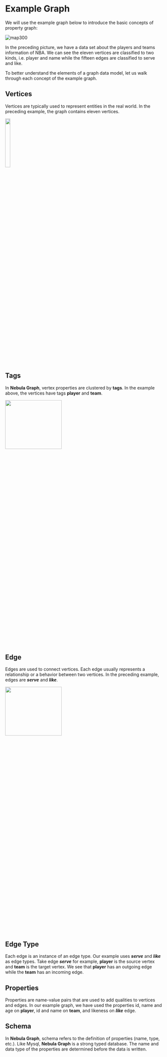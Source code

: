# Example Graph

We will use the example graph below to introduce the basic concepts of property graph:


![map300](https://user-images.githubusercontent.com/42762957/64932536-51b1f800-d872-11e9-9016-c2634b1eeed6.png)


In the preceding picture, we have a data set about the players and teams information of NBA. We can see the eleven vertices are classified to two kinds, i.e. player and name while the fifteen edges are classified to serve and like.

To better understand the elements of a graph data model, let us walk through each concept of the example graph.



## Vertices

Vertices are typically used to represent entities in the real world. In the preceding example, the graph contains eleven vertices.


<img src="https://user-images.githubusercontent.com/42762957/64932628-00eecf00-d873-11e9-844b-6b2a535ca734.png" width="18%" height="20%">


## Tags

In **Nebula Graph**, vertex properties are clustered by **tags**. In the example above, the vertices have tags **player** and **team**.


<img src="https://user-images.githubusercontent.com/42762957/64932330-bff5bb00-d870-11e9-9940-4ff76ceca353.png" width="60%" height="20%">


## Edge

Edges are used to connect vertices. Each edge usually represents a relationship or a behavior between two vertices. In the preceding example, edges are _**serve**_ and _**like**_.

<img src="https://user-images.githubusercontent.com/42762957/64932285-68efe600-d870-11e9-8dc7-051f7b43c4aa.png" width="60%" height="20%">

## Edge Type

Each edge is an instance of an edge type. Our example uses _**serve**_ and _**like**_ as edge types. Take edge _**serve**_ for example, **player** is the source vertex and **team** is the target vertex. We see that **player** has an outgoing edge while the **team** has an incoming edge.


## Properties

Properties are name-value pairs that are used to add qualities to vertices and edges. In our example graph, we have used the properties id, name and age on **player**, id and name on **team**, and likeness on _**like**_ edge.

## Schema

In **Nebula Graph**, schema refers to the definition of properties (name, type, etc.). Like Mysql, **Nebula Graph** is a strong typed database. The name and data type of the properties are determined before the data is written.


